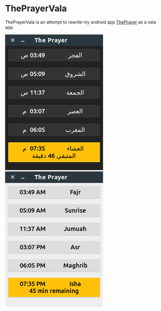 # ThePrayerVala
ThePrayerVala is an attempt to rewrite my android app [ThePrayer][1] as a vala app.

![screenshot](./screenshots/1.png) ![screenshot](./screenshots/2.png)

[1]: https://play.google.com/store/apps/details?id=com.naheel.sw2.prayer
